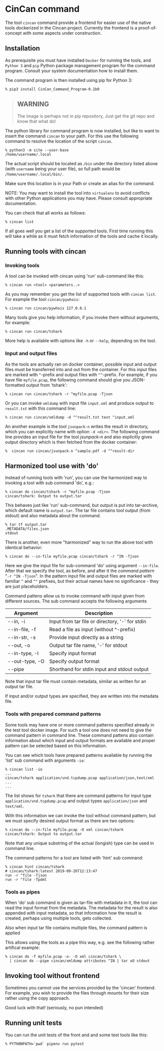# CinCan command

The tool `cincan` command provide a frontend
for easier use of the native tools dockerized in the Cincan project.
Currently the frontend is a proof-of-concept with some aspects under construction.

## Installation

As prerequisite you must have installed `Docker` for running the tools,
and `Python 3` and `pip` Python package management program for the command program.
Consult your system documentation how to install them.

The command program is then installed using pip for Python 3:

    % pip3 install CinCan_Command_Program-0.1b0

> ## WARNING
> The image is perhaps not in pip repository,
> Just get the git repo and know that what do!

The python library for command program is now installed, but like to want to insert
the command `cincan` to your path.
For this use the following command to resolve the location of the script `cincan`.

    % python3 -m site --user-base
    /home/username/.local

The actual script should be located as `/bin` under the directory listed above
(with `username` being your user file),
so full path would be `/home/username/.local/bin/`.

Make sure this location is in your Path or create an alias for the command.

NOTE: You may want to install the tool into `virtualenv` to avoid conflicts with
other Python applications you may have. Please consult appropriate documentation.

You can check that all works as follows:

    % cincan list

If all goes well you get a list of the supported tools.
First time running this will take a while as it must fetch information of the tools
and cache it locally.

## Running tools with cincan

### Invoking tools

A tool can be invoked with cincan using 'run' sub-command like this:

    % cincan run <tool> <parameters..>

As you may remember you get the list of supported tools with `cincan list`.
For example the tool `cincan/pywhois`:

    % cincan run cincan/pywhois 127.0.0.1

Many tools give you help information, if you invoke them without arguments, for example:

    % cincan run cincan/tshark

More help is available with options like `-h` or `--help`, depending on the tool.

### Input and output files

As the tools are actually ran on docker container, possible input and output files must be
transferred into and out from the container. For this input files are marked with 
`^`-prefix and output files with `^^`-prefix.
For example, if you have file `myfile.pcap`, 
the following command should give you JSON-formatted output from 'tshark':

    % cincan run cincan/tshark -r ^myfile.pcap -Tjson

Or you can invoke `xmldump` with input file `input.xml` and produce output 
to `result.txt` with this command line:

    % cincan run cincan/xmldump -d ^^result.txt text ^input.xml 

An another example is the tool `jsunpack-n` writes the result in directory, which
you can explicitly name with option `-d <dir>`.
The following command line provides an input file for the tool _jsunpack-n_
and also explicitly gives output directory which is then fetched from the
docker container:

    %  cincan run cincan/jsunpack-n ^sample.pdf -d ^^result-dir

## Harmonized tool use with 'do'

Instead of running tools with 'run', you can use the harmonized way to invoking a tool
with sub command 'do', e.g.:

    % cincan do cincan/tshark -r ^myfile.pcap -Tjson
    cincan/tshark: Output to output.tar

This behaves just like 'run' sub-command, but output is put into tar-archive,
which default name is `output.tar`. The tar file contains tool output (from stdout)
and also metadata about the command.

    % tar tf output.tar
    .METADATA/files.json
    stdout

There is another, even more "harmonized" way to run the above tool with identical behavior:

    % cincan do --in-file myfile.pcap cincan/tshark -r ^IN -Tjson

Here we give the input file for sub-command 'do' using argument `--in-file`.
After that we specify the tool, as before, and after it the *command pattern*
"`-r ^IN -Tjson`". In the pattern input file and output files are marked with familiar
`^` and `^^` prefixes, but their actual names have no significance - they are just
placeholders.

Command pattens allow us to invoke command with input given from different sources.
The sub command accepts the following arguments

| Argument                | Description                                        |
|-------------------------|----------------------------------------------------|
| --in, -i                | Input from tar file or directory, '-' for stdin    |
| --in-file, -f           | Read a file as input (without ^-prefix)            |
| --in-str, -s            | Provide input directly as a string                 |
| --out, -o               | Output tar file name, '-' for stdout               |
| --in-type, -I           | Specify input format                               |
| --out-type, -O          | Specify output format                              |
| --pipe                  | Shorthand for stdin input and stdout output        |

Note that input tar file must contain metadata, similar as written for an output tar file.

If input and/or output types are specified, they are written into the metadata file.

### Tools with prepared command patterns

Some tools may have one or more command patterns specified already in the
test tool docker image. For such a tool one does not need to give the command
pattern in command line. These command pattens also contain information about
which input and output formats are available and proper pattern can be
selected based on this information.

You can see which tools have prepared patterns available by running the 'list'
sub command with arguments `-io`:

    % cincan list -io
    ...
    cincan/tshark application/vnd.tcpdump.pcap application/json,text/xml ...
    ...

The list shows for `tshark` that there are command patterns for input type
`application/vnd.tcpdump.pcap` and output types
`application/json` and `text/xml`.

With this information we can invoke the tool without command pattern, but we
must specify desired output format as there are two options:

    % cincan do --in-file myfile.pcap -O xml cincan/tshark
    cincan/tshark: Output to output.tar

Note that any unique substring of the actual (longish) type can be used in command line.

The command patterns for a tool are listed with 'hint' sub command:

    % cincan hint cincan/tshark
    # cincan/tshark:latest 2019-09-26T12:13:47
    run -r ^file -Tjson
    run -r ^file -Tpdml

### Tools as pipes

When 'do' sub command is given as tar-file with metadata in it,
the tool can read the input format from the metadata.
The metadata for the result is also appended with input metadata, so that
information how the result is created, perhaps using multiple tools, gets collected.

Also when input tar file contains multiple files, the command pattern is applied

This allows using the tools as a pipe this way, e.g. see the following rather artifical
example:

    % cincan do -f myfile.pcap -o- -O xml cincan/tshark \
      | cincan do --pipe cincan/xmldump attributes ^IN | tar xO stdout

## Invoking tool without frontend

Sometimes you cannot use the services provided by the 'cincan' frontend.
For example, you wish to provide the files through mounts for their size
rather using the copy approach.

Good luck with that! (seriously, no pun intended)

## Running unit tests

You can run the unit tests of the front and and some test tools like this:

    % PYTHONPATH=`pwd` pipenv run pytest
